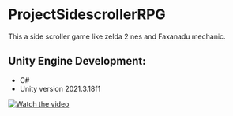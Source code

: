 # ProjectSidescrollerRPG
This a side scroller game like zelda 2 nes and Faxanadu mechanic.

## Unity Engine Development:
- C#
- Unity version 2021.3.18f1

[![Watch the video](https://i.stack.imgur.com/Vp2cE.png)]([https://youtu.be/vt5fpE0bzSY](https://www.youtube.com/watch?v=N6Zyrtvi4JE&ab_channel=fredericlevesque)https://www.youtube.com/watch?v=N6Zyrtvi4JE&ab_channel=fredericlevesque)
